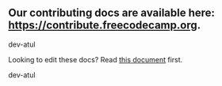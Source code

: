 ## Our contributing docs are available here: <https://contribute.freecodecamp.org>.
dev-atul

Looking to edit these docs? Read [this document](https://contribute.freecodecamp.org/#/how-to-work-on-the-docs-theme) first.

dev-atul
